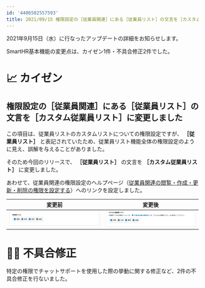 ```yaml
---
id: '4406502557593'
title: 2021/09/15 権限設定の［従業員関連］にある［従業員リスト］の文言を［カスタム従業員リスト］に変更しました他2件
---
```

2021年9月15日（水）に行なったアップデートの詳細をお知らせします。

SmartHR基本機能の変更点は、カイゼン1件・不具合修正2件でした。

# 📈 カイゼン

## 権限設定の［従業員関連］にある［従業員リスト］の文言を［カスタム従業員リスト］に変更しました

この項目は、従業員リストのカスタムリストについての権限設定ですが、 **［従業員リスト］** と表記されていたため、従業員リスト機能全体の権限設定のように見え、誤解を与えることがありました。

そのため今回のリリースで、 **［従業員リスト］** の文言を **［カスタム従業員リスト］** に変更しました。

あわせて、従業員関連の権限設定のヘルプページ（[従業員関連の閲覧・作成・更新・削除の権限を設定する](https://knowledge.smarthr.jp/hc/ja/articles/1500001368101)）へのリンクを設定しました。

| 変更前 | 変更後 |
| --- | --- |
| ![](./133030076-2a157af2-08b6-4eb7-a88f-793393f76cee.png) | ![](./133030085-27726e9a-ea05-4454-bcd6-3e1e1104e7d2.png) |

# 👨‍⚕️ 不具合修正

特定の権限でチャットサポートを使用した際の挙動に関する修正など、2件の不具合修正を行ないました。

